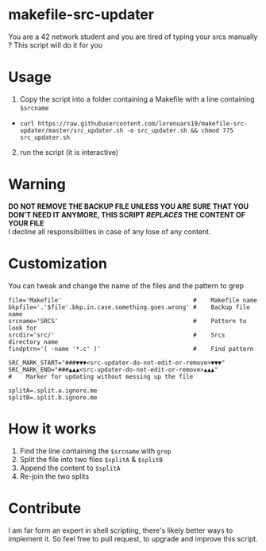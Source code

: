 # makefile-src-updater
You are a 42 network student and you are tired of typing your srcs manually ? This script will do it for you
# Usage 
1. Copy the script into a folder containing a Makefile with a line containing `$srcname`
 - `curl https://raw.githubusercontent.com/lorenuars19/makefile-src-updater/master/src_updater.sh -o src_updater.sh && chmod 775 src_updater.sh`
2. run the script (it is interactive)
# Warning
**DO NOT REMOVE THE BACKUP FILE UNLESS YOU ARE SURE THAT YOU DON'T NEED IT ANYMORE, THIS SCRIPT *REPLACES* THE CONTENT OF YOUR FILE**<br>
I decline all responsibilities in case of any lose of any content.
# Customization
You can tweak and change the name of the files and the pattern to grep
```
file='Makefile'                                     #    Makefile name
bkpfile='.'$file'.bkp.in.case.something.goes.wrong' #    Backup file name
srcname='SRCS'                                      #    Pattern to look for
srcdir='src/'                                       #    Srcs directory name
findptrn='( -name '*.c' )'                          #    Find pattern

SRC_MARK_START="###▼▼▼<src-updater-do-not-edit-or-remove>▼▼▼"
SRC_MARK_END="###▲▲▲<src-updater-do-not-edit-or-remove>▲▲▲"
#    Marker for updating without messing up the file

splitA=.split.a.ignore.me
splitB=.split.b.ignore.me
```
# How it works
1. Find the line containing the `$srcname` with `grep`
2. Split the file into two files `$splitA` & `$splitB`
3. Append the content to `$splitA`
4. Re-join the two splits
# Contribute
I am far form an expert in shell scripting, there's likely better ways to implement it.
So feel free to pull request, to upgrade and improve this script.
